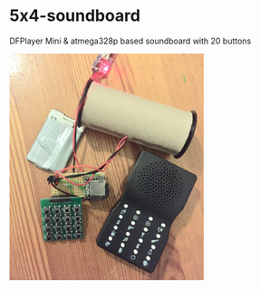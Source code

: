 # 5x4-soundboard
DFPlayer Mini &amp; atmega328p based soundboard with 20 buttons

<img src="https://github.com/icsom/5x4-soundboard/blob/master/pictures/simple_prototype2.jpg" height="400"/>

